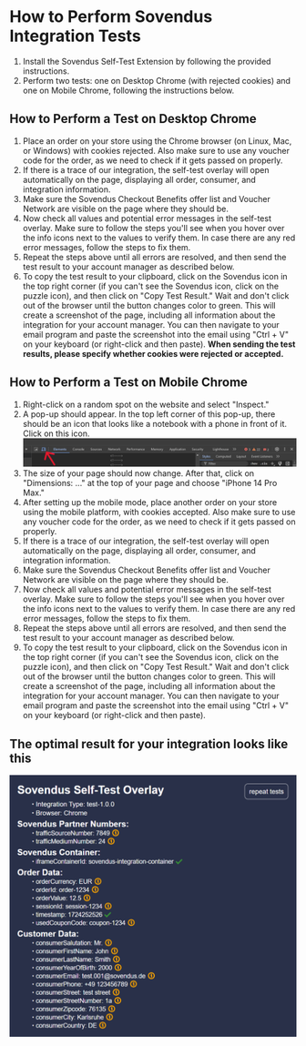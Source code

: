 # How to Perform Sovendus Integration Tests

1. Install the Sovendus Self-Test Extension by following the provided instructions.
2. Perform two tests: one on Desktop Chrome (with rejected cookies) and one on Mobile Chrome, following the instructions below.

## How to Perform a Test on Desktop Chrome

1. Place an order on your store using the Chrome browser (on Linux, Mac, or Windows) with cookies rejected. Also make sure to use any voucher code for the order, as we need to check if it gets passed on properly.
2. If there is a trace of our integration, the self-test overlay will open automatically on the page, displaying all order, consumer, and integration information.
3. Make sure the Sovendus Checkout Benefits offer list and Voucher Network are visible on the page where they should be.
4. Now check all values and potential error messages in the self-test overlay. Make sure to follow the steps you'll see when you hover over the info icons next to the values to verify them. In case there are any red error messages, follow the steps to fix them.
5. Repeat the steps above until all errors are resolved, and then send the test result to your account manager as described below.
6. To copy the test result to your clipboard, click on the Sovendus icon in the top right corner (if you can't see the Sovendus icon, click on the puzzle icon), and then click on "Copy Test Result." Wait and don't click out of the browser until the button changes color to green. This will create a screenshot of the page, including all information about the integration for your account manager. You can then navigate to your email program and paste the screenshot into the email using "Ctrl + V" on your keyboard (or right-click and then paste). **When sending the test results, please specify whether cookies were rejected or accepted.**

## How to Perform a Test on Mobile Chrome

1. Right-click on a random spot on the website and select "Inspect."
2. A pop-up should appear. In the top left corner of this pop-up, there should be an icon that looks like a notebook with a phone in front of it. Click on this icon. ![Mobile symbol image](https://raw.githubusercontent.com/Sovendus-GmbH/Sovendus-Integration-Selftester-Browser-Plugin/main/docs/Mobilesymbol-image.png)
3. The size of your page should now change. After that, click on "Dimensions: ..." at the top of your page and choose "iPhone 14 Pro Max."
4. After setting up the mobile mode, place another order on your store using the mobile platform, with cookies accepted. Also make sure to use any voucher code for the order, as we need to check if it gets passed on properly.
5. If there is a trace of our integration, the self-test overlay will open automatically on the page, displaying all order, consumer, and integration information.
6. Make sure the Sovendus Checkout Benefits offer list and Voucher Network are visible on the page where they should be.
7. Now check all values and potential error messages in the self-test overlay. Make sure to follow the steps you'll see when you hover over the info icons next to the values to verify them. In case there are any red error messages, follow the steps to fix them.
8. Repeat the steps above until all errors are resolved, and then send the test result to your account manager as described below.
9. To copy the test result to your clipboard, click on the Sovendus icon in the top right corner (if you can't see the Sovendus icon, click on the puzzle icon), and then click on "Copy Test Result." Wait and don't click out of the browser until the button changes color to green. This will create a screenshot of the page, including all information about the integration for your account manager. You can then navigate to your email program and paste the screenshot into the email using "Ctrl + V" on your keyboard (or right-click and then paste).

## The optimal result for your integration looks like this

![vn&cb-image](https://raw.githubusercontent.com/Sovendus-GmbH/Sovendus-Integration-Selftester-Browser-Plugin/main/docs/VN&CB.png)

